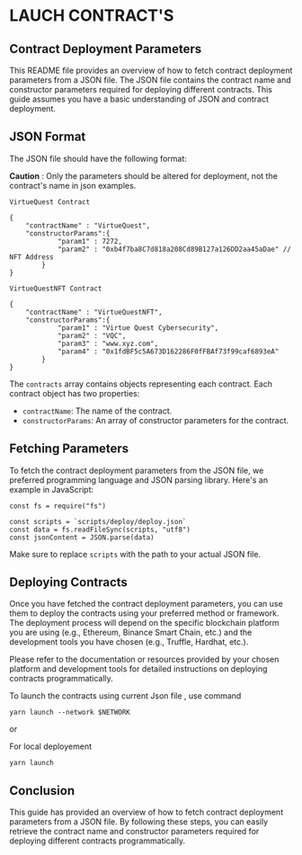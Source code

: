 # LAUCH CONTRACT'S

## **Contract Deployment Parameters**

This README file provides an overview of how to fetch contract deployment parameters from a JSON file. The JSON file contains the contract name and constructor parameters required for deploying different contracts. This guide assumes you have a basic understanding of JSON and contract deployment.

## **JSON Format**

The JSON file should have the following format:

**Caution** : Only the parameters should be altered for deployment, not the contract's name in json examples.

`VirtueQuest Contract`

```shell
{
    "contractName" : "VirtueQuest",
    "constructorParams":{
            "param1" : 7272,
            "param2" : "0xb4f7ba8C7d818a208Cd89B127a126DD2aa45aDae" // NFT Address
        }
}
```

`VirtueQuestNFT Contract`

```shell
{
    "contractName" : "VirtueQuestNFT",
    "constructorParams":{
            "param1" : "Virtue Quest Cybersecurity",
            "param2" : "VQC",
            "param3" : "www.xyz.com",
            "param4" : "0x1fdBF5c5A673D162286F0fFBAf73f99caf6893eA"
        }
}
```

The `contracts` array contains objects representing each contract. Each contract object has two properties:

-   `contractName`: The name of the contract.
-   `constructorParams`: An array of constructor parameters for the contract.

## **Fetching Parameters**

To fetch the contract deployment parameters from the JSON file, we preferred programming language and JSON parsing library. Here's an example in JavaScript:

```shell
const fs = require("fs")

const scripts = `scripts/deploy/deploy.json`
const data = fs.readFileSync(scripts, "utf8")
const jsonContent = JSON.parse(data)

```

Make sure to replace `scripts` with the path to your actual JSON file.

## **Deploying Contracts**

Once you have fetched the contract deployment parameters, you can use them to deploy the contracts using your preferred method or framework. The deployment process will depend on the specific blockchain platform you are using (e.g., Ethereum, Binance Smart Chain, etc.) and the development tools you have chosen (e.g., Truffle, Hardhat, etc.).

Please refer to the documentation or resources provided by your chosen platform and development tools for detailed instructions on deploying contracts programmatically.

To launch the contracts using current Json file , use command

```shell
yarn launch --network $NETWORK
```

or

For local deployement

```shell
yarn launch
```

## **Conclusion**

This guide has provided an overview of how to fetch contract deployment parameters from a JSON file. By following these steps, you can easily retrieve the contract name and constructor parameters required for deploying different contracts programmatically.
